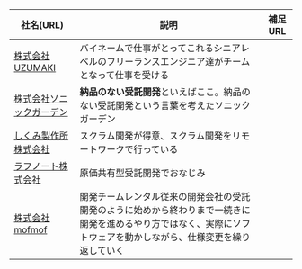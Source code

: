 | 社名(URL) | 説明 | 補足URL |
|-|-|-|
| [株式会社UZUMAKI](https://uzumaki-inc.jp/) | バイネームで仕事がとってこれるシニアレベルのフリーランスエンジニア達がチームとなって仕事を受ける |       |
| [株式会社ソニックガーデン](https://www.sonicgarden.jp/) | **納品のない受託開発**といえばここ。納品のない受託開発という言葉を考えたソニックガーデン |       |
| [しくみ製作所株式会社](https://sikmi.com/) | スクラム開発が得意、スクラム開発をリモートワークで行っている |       |
| [ラフノート株式会社](https://co.ruffnote.com/) | 原価共有型受託開発でおなじみ |       |
| [株式会社mofmof](https://www.mof-mof.co.jp/) | 開発チームレンタル従来の開発会社の受託開発のように始めから終わりまで一続きに開発を進めるやり方ではなく、実際にソフトウェアを動かしながら、仕様変更を繰り返していく |       |